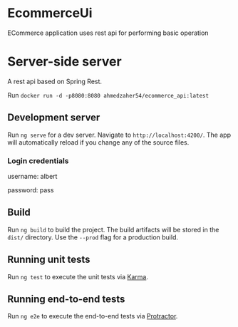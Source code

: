 # EcommerceUi

ECommerce application uses rest api for performing basic operation

# Server-side server
A rest api based on Spring Rest.

Run `docker run -d -p8080:8080 ahmedzaher54/ecommerce_api:latest`

## Development server

Run `ng serve` for a dev server. Navigate to `http://localhost:4200/`. The app will automatically reload if you change any of the source files.

### Login credentials
username: albert

password: pass


## Build

Run `ng build` to build the project. The build artifacts will be stored in the `dist/` directory. Use the `--prod` flag for a production build.

## Running unit tests

Run `ng test` to execute the unit tests via [Karma](https://karma-runner.github.io).

## Running end-to-end tests

Run `ng e2e` to execute the end-to-end tests via [Protractor](http://www.protractortest.org/).

